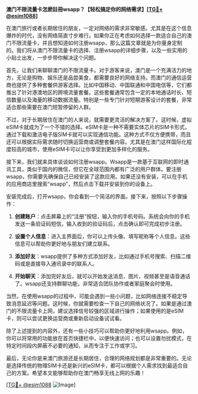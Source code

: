 **澳门不限流量卡怎麽註冊wsapp？【轻松搞定你的网络需求】[[TG💪+ @esim1088](https://t.me/s/esim1088)]**

在澳门旅行或者长期居住的朋友，一定对网络的需求非常敏感。尤其是在这个信息爆炸的时代，没有网络简直寸步难行。如果你正在考虑如何选择一款适合自己的澳门不限流量卡，并且想知道如何注册wsapp，那么这篇文章就是为你量身定制的。我们将从澳门不限流量卡的选择、注册wsapp的详细步骤，以及一些实用的小贴士出发，一步步带你解决这个问题。

首先，让我们来聊聊澳门的不限流量卡。对于游客来说，澳门是一个充满活力的地方，无论是购物、娱乐还是品尝美食，都需要良好的网络支持。而澳门的通信运营商也提供了多种套餐供游客选择。比如中国移动、中国联通和中国电信等，它们都推出了针对港澳地区的跨境流量套餐。这些套餐通常包含一定的本地通话时长、短信数量以及海量的移动数据流量。特别是一些专门针对短期游客设计的套餐，非常适合那些需要在澳门短暂停留的人群。

不过，对于长期居住在澳门的人来说，就需要更灵活的解决方案了。这时候，虚拟eSIM卡就成为了一个不错的选择。eSIM卡是一种不需要实体芯片的SIM卡形式，通过下载和激活电子版SIM卡就可以实现通信功能。这种方式不仅方便携带，而且还可以根据实际需求随时切换运营商或调整套餐内容。尤其是在澳门这样国际化程度较高的城市，使用eSIM卡可以让你享受到更加多样化的服务。

接下来，我们就来具体谈谈如何注册wsapp。Wsapp是一款基于互联网的即时通讯工具，类似于国内的微信，但它在全球范围内都有广泛的用户群体。要注册wsapp，你需要先确保自己已经安装了这款应用。如果还没有安装，可以在手机的应用商店里搜索“wsapp”，然后点击下载并安装到你的设备上。

安装完成后，打开wsapp，你会看到一个简洁的界面。接下来，按照以下步骤操作：

1. **创建账户**：点击屏幕上的“注册”按钮，输入你的手机号码。系统会向你的手机发送一条验证码短信，输入收到的验证码后，点击确认即可完成初步注册。
   
2. **设置个人信息**：进入主界面后，你可以上传头像、填写昵称等个人信息。这些信息可以帮助你更好地与朋友们建立联系。

3. **添加好友**：wsapp提供了多种方式添加好友，比如通过手机号搜索、扫描二维码或是直接导入通讯录中的联系人。

4. **开始聊天**：添加完好友后，就可以开始发送消息、图片、视频甚至是语音通话了。wsapp还支持群聊功能，非常适合团队协作或者家庭聚会时使用。

当然，在使用wsapp的过程中，可能会遇到一些小问题，比如网络连接不稳定导致消息延迟等问题。这时候，你就需要检查一下自己的网络状况了。如果是通过澳门的不限流量卡上网，建议选择信号较强的区域进行操作；如果使用的是eSIM卡，则可以尝试更换运营商或重新启动设备试试看。

除了上述提到的内容外，还有一些小技巧可以帮助你更好地利用wsapp。例如，你可以将常用的功能放在首页快捷栏中，以便快速访问；也可以设置勿扰模式，在特定时间段内屏蔽不必要的通知，从而专注于工作或学习。

最后，无论你是来澳门旅游还是长期居住，合理的网络规划都是非常重要的。无论是选择传统的物理SIM卡还是新兴的eSIM卡，都可以根据个人需求找到最适合自己的方案。希望本文能够帮助你在澳门畅享无线上网的乐趣！

[[TG💪+ @esim1088](https://t.me/s/esim1088) ![Image](https://i.postimg.cc/4NQfJmqS/Snipaste-2025-05-13-00-14-12.png)]